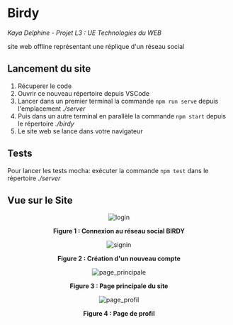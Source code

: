 # Birdy
*Kaya Delphine - Projet L3 : UE Technologies du WEB*

site web offline représentant une réplique d'un réseau social

## Lancement du site
1. Récuperer le code
2. Ouvrir ce nouveau répertoire depuis VSCode
3. Lancer dans un premier terminal la commande `npm run serve` depuis l'emplacement  *./server*
4. Puis dans un autre terminal en parallèle la commande `npm start` depuis le répertoire  *./birdy*
5. Le site web se lance dans votre navigateur

## Tests
Pour lancer les tests mocha: exécuter la commande `npm test` dans le répertoire *./server*

## Vue sur le Site

<div align="center">
  
  ![login](https://user-images.githubusercontent.com/79942403/195393289-3d9189f4-58e9-4034-bb79-080e7cb0a96c.JPG)
  
</div>
  
**<div align="center">Figure 1 : Connexion au réseau social BIRDY</div>**

<div align="center">
  
  ![signin](https://user-images.githubusercontent.com/79942403/195393607-497c24ca-6d7e-4998-a509-ec818af7a763.png)

</div>



**<div align="center">Figure 2 : Création d'un nouveau compte</div>**


<div align="center">
  
  ![page_principale](https://user-images.githubusercontent.com/79942403/195394337-8fb420a8-cfe5-4949-b65a-d9fed1bc345c.JPG)

</div>

**<div align="center">Figure 3 : Page principale du site</div>**




<div align="center">
  
  ![page_profil](https://user-images.githubusercontent.com/79942403/195396320-24201d39-ac92-4167-adc6-857f3336c0dd.JPG)

</div>

**<div align="center">Figure 4 : Page de profil</div>**
